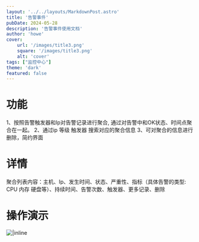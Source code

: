 ```yaml
---
layout: '../../layouts/MarkdownPost.astro'
title: '告警事件'
pubDate: 2024-05-28
description: '告警事件使用文档'
author: 'howe'
cover:
    url: '/images/title3.png'
    square: '/images/title3.png'
    alt: 'cover'
tags: ["监控中心"] 
theme: 'dark'
featured: false
---
```


# 功能
1、按照告警触发器和Ip对告警记录进行聚合, 通过对告警中和OK状态、时间点聚合在一起。
2、通过ip 等级 触发器 搜索对应的聚合信息
3、可对聚合的信息进行删除，简约界面

# 详情
聚合列表内容：主机、Ip、发生时间、状态、严重性、指标（具体告警的类型: CPU 内存 硬盘等）、持续时间、告警次数、触发器、更多记录、删除

# 操作演示
![|inline](/images/3.gif)